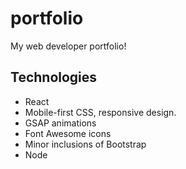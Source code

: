 # portfolio

My web developer portfolio!

## Technologies

-   React
-   Mobile-first CSS, responsive design.
-   GSAP animations
-   Font Awesome icons
-   Minor inclusions of Bootstrap
-   Node
